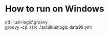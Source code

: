 # How to run on Windows

  cd illust-logic\groovy  
  groovy -cp .\src .\src\illustlogic data99.yml
